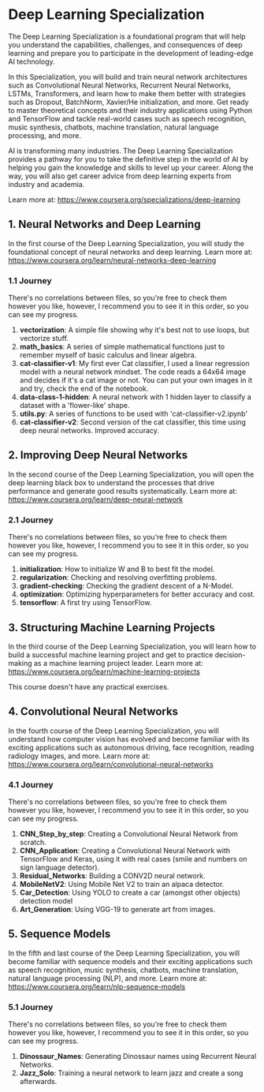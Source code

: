 # Deep Learning Specialization
The Deep Learning Specialization is a foundational program that will help you understand the capabilities, challenges, and consequences of deep learning and prepare you to participate in the development of leading-edge AI technology. 

In this Specialization, you will build and train neural network architectures such as Convolutional Neural Networks, Recurrent Neural Networks, LSTMs, Transformers, and learn how to make them better with strategies such as Dropout, BatchNorm, Xavier/He initialization, and more. Get ready to master theoretical concepts and their industry applications using Python and TensorFlow and tackle real-world cases such as speech recognition, music synthesis, chatbots, machine translation, natural language processing, and more.

AI is transforming many industries. The Deep Learning Specialization provides a pathway for you to take the definitive step in the world of AI by helping you gain the knowledge and skills to level up your career. Along the way, you will also get career advice from deep learning experts from industry and academia.

Learn more at: https://www.coursera.org/specializations/deep-learning

## 1. Neural Networks and Deep Learning
In the first course of the Deep Learning Specialization, you will study the foundational concept of neural networks and deep learning. 
Learn more at: https://www.coursera.org/learn/neural-networks-deep-learning

### 1.1 Journey
There's no correlations between files, so you're free to check them however you like, however, I recommend you to see it in this order, so you can see my progress.

1. **vectorization**: A simple file showing why it's best not to use loops, but vectorize stuff.
2. **math_basics**: A series of simple mathematical functions just to remember myself of basic calculus and linear algebra.
3. **cat-classifier-v1**: My first ever Cat classifier, I used a linear regression model with a neural network mindset. The code reads a 64x64 image and decides if it's a cat image or not. You can put your own images in it and try, check the end of the notebook.
4. **data-class-1-hidden**: A neural network with 1 hidden layer to classify a dataset with a 'flower-like' shape.
5. **utils.py**: A series of functions to be used with 'cat-classifier-v2.ipynb'
6. **cat-classifier-v2**: Second version of the cat classifier, this time using deep neural networks. Improved accuracy.

## 2. Improving Deep Neural Networks
In the second course of the Deep Learning Specialization, you will open the deep learning black box to understand the processes that drive performance and generate good results systematically. 
Learn more at: https://www.coursera.org/learn/deep-neural-network

### 2.1 Journey
There's no correlations between files, so you're free to check them however you like, however, I recommend you to see it in this order, so you can see my progress.

1. **initialization**: How to initialize W and B to best fit the model.
2. **regularization**: Checking and resolving overfitting problems.
3. **gradient-checking**: Checking the gradient descent of a N-Model.
4. **optimization**: Optimizing hyperparameters for better accuracy and cost.
5. **tensorflow**: A first try using TensorFlow.

## 3. Structuring Machine Learning Projects
In the third course of the Deep Learning Specialization, you will learn how to build a successful machine learning project and get to practice decision-making as a machine learning project leader. 
Learn more at: https://www.coursera.org/learn/machine-learning-projects

This course doesn't have any practical exercises.

## 4. Convolutional Neural Networks
In the fourth course of the Deep Learning Specialization, you will understand how computer vision has evolved and become familiar with its exciting applications such as autonomous driving, face recognition, reading radiology images, and more.
Learn more at: https://www.coursera.org/learn/convolutional-neural-networks

### 4.1 Journey
There's no correlations between files, so you're free to check them however you like, however, I recommend you to see it in this order, so you can see my progress.

1. **CNN_Step_by_step**: Creating a Convolutional Neural Network from scratch.
2. **CNN_Application**: Creating a Convolutional Neural Network with TensorFlow and Keras, using it with real cases (smile and numbers on sign language detector).
3. **Residual_Networks**: Building a CONV2D neural network.
4. **MobileNetV2**: Using Mobile Net V2 to train an alpaca detector.
5. **Car_Detection**: Using YOLO to create a car (amongst other objects) detection model
6. **Art_Generation**: Using VGG-19 to generate art from images.

## 5. Sequence Models
In the fifth and last course of the Deep Learning Specialization, you will become familiar with sequence models and their exciting applications such as speech recognition, music synthesis, chatbots, machine translation, natural language processing (NLP), and more. 
Learn more at: https://www.coursera.org/learn/nlp-sequence-models

### 5.1 Journey
There's no correlations between files, so you're free to check them however you like, however, I recommend you to see it in this order, so you can see my progress.

1. **Dinossaur_Names**: Generating Dinossaur names using Recurrent Neural Networks.
2. **Jazz_Solo**: Training a neural network to learn jazz and create a song afterwards.
